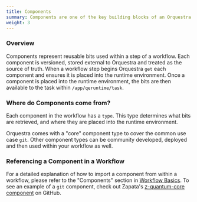 ```yaml
---
title: Components
summary: Components are one of the key building blocks of an Orquestra workflow and allow you to reuse common components and integrations.
weight: 3
---
```


### Overview
Components represent reusable bits used within a step of a workflow. Each component is versioned, stored external to Orquestra and treated as the source of truth. When a workflow step begins Orquestra `get` each component and ensures it is placed into the runtime environment.
Once a component is placed into the runtime environment, the bits are then available to the task within `/app/qeruntime/task`.

### Where do Components come from?

Each component in the workflow has a `type`. This type determines what bits are retrieved, and where they are placed into the runtime environment.

Orquestra comes with a "core" component type to cover the common use case `git`. Other component types can be community developed, deployed and then used within your workflow as well. 

### Referencing a Component in a Workflow

For a detailed explanation of how to import a component from within a workflow, please refer to the "Components" section in [Workflow Basics](../../quantum-engine/workflow-basics).
To see an example of a `git` component, check out Zapata's [z-quantum-core component](https://github.com/zapatacomputing/z-quantum-core) on GitHub.